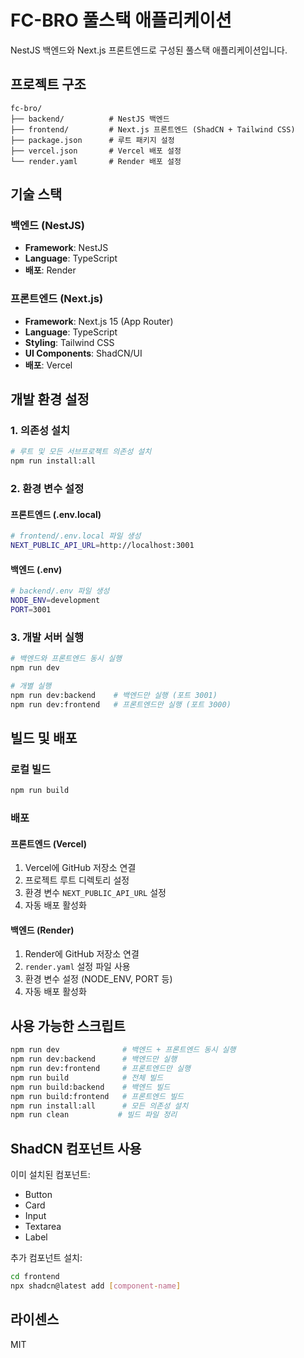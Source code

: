 # FC-BRO 풀스택 애플리케이션

NestJS 백엔드와 Next.js 프론트엔드로 구성된 풀스택 애플리케이션입니다.

## 프로젝트 구조

```
fc-bro/
├── backend/          # NestJS 백엔드
├── frontend/         # Next.js 프론트엔드 (ShadCN + Tailwind CSS)
├── package.json      # 루트 패키지 설정
├── vercel.json       # Vercel 배포 설정
└── render.yaml       # Render 배포 설정
```

## 기술 스택

### 백엔드 (NestJS)
- **Framework**: NestJS
- **Language**: TypeScript
- **배포**: Render

### 프론트엔드 (Next.js)
- **Framework**: Next.js 15 (App Router)
- **Language**: TypeScript
- **Styling**: Tailwind CSS
- **UI Components**: ShadCN/UI
- **배포**: Vercel

## 개발 환경 설정

### 1. 의존성 설치

```bash
# 루트 및 모든 서브프로젝트 의존성 설치
npm run install:all
```

### 2. 환경 변수 설정

#### 프론트엔드 (.env.local)
```bash
# frontend/.env.local 파일 생성
NEXT_PUBLIC_API_URL=http://localhost:3001
```

#### 백엔드 (.env)
```bash
# backend/.env 파일 생성
NODE_ENV=development
PORT=3001
```

### 3. 개발 서버 실행

```bash
# 백엔드와 프론트엔드 동시 실행
npm run dev

# 개별 실행
npm run dev:backend    # 백엔드만 실행 (포트 3001)
npm run dev:frontend   # 프론트엔드만 실행 (포트 3000)
```

## 빌드 및 배포

### 로컬 빌드
```bash
npm run build
```

### 배포

#### 프론트엔드 (Vercel)
1. Vercel에 GitHub 저장소 연결
2. 프로젝트 루트 디렉토리 설정
3. 환경 변수 `NEXT_PUBLIC_API_URL` 설정
4. 자동 배포 활성화

#### 백엔드 (Render)
1. Render에 GitHub 저장소 연결
2. `render.yaml` 설정 파일 사용
3. 환경 변수 설정 (NODE_ENV, PORT 등)
4. 자동 배포 활성화

## 사용 가능한 스크립트

```bash
npm run dev              # 백엔드 + 프론트엔드 동시 실행
npm run dev:backend      # 백엔드만 실행
npm run dev:frontend     # 프론트엔드만 실행
npm run build            # 전체 빌드
npm run build:backend    # 백엔드 빌드
npm run build:frontend   # 프론트엔드 빌드
npm run install:all      # 모든 의존성 설치
npm run clean           # 빌드 파일 정리
```

## ShadCN 컴포넌트 사용

이미 설치된 컴포넌트:
- Button
- Card
- Input
- Textarea
- Label

추가 컴포넌트 설치:
```bash
cd frontend
npx shadcn@latest add [component-name]
```

## 라이센스

MIT 